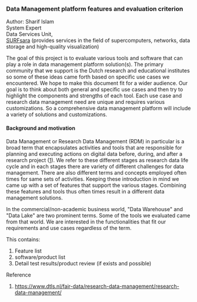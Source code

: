 
### Data Management platform features and evaluation criterion

Author: Sharif Islam 
<br>
System Expert 
<br>
Data Services Unit, <br>
[SURFsara](https://www.surfsara.nl) (provides services in the field of supercomputers, networks, data storage and high-quality visualization) 

The goal of this project is to evaluate various tools and software that can play a role in data management platform solution(s). The primary community that we support is the Dutch research and educational institutes so some of these ideas came forth based on specific use cases we encountered. We hope to make this document fit for a wider audience. Our goal is to think about both general and specific use cases and then try to highlight the components and strengths of each tool. Each use case and research data management need are unique and requires various customizations. So a comprehensive data management platform will include a variety of solutions and customizations. 


#### Background and motivation 

Data Management or Research Data Management (RDM) in particular is a broad term that encapsulates activities and tools that are responsible for planning and executing actions on digital data before, during, and after a research project ([1](https://www.dtls.nl/fair-data/research-data-management/research-data-management/)). We refer to these different stages as research data life cycle and in each stages there are variety of different challenges for data management. There are also different terms and concepts employed often times for same sets of activities. Keeping these introduction in mind we came up with a set of features that support the various stages. Combining these features and tools thus often times result in a different data management solutions. 

In the commercial/non-academic business world, "Data Warehouse" and "Data Lake" are two prominent terms. Some of the tools we evaluated came from that world. We are interested in the functionalities that fit our requirements and use cases regardless of the term. 


This contains: 

1. Feature list
2. software/product list 
3. Detail test results/product review (if exists and possible) 


Reference 
1. https://www.dtls.nl/fair-data/research-data-management/research-data-management/

